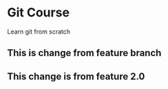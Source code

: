 # Git Course
Learn git from scratch


## This is change from feature branch

## This change is from feature 2.0
